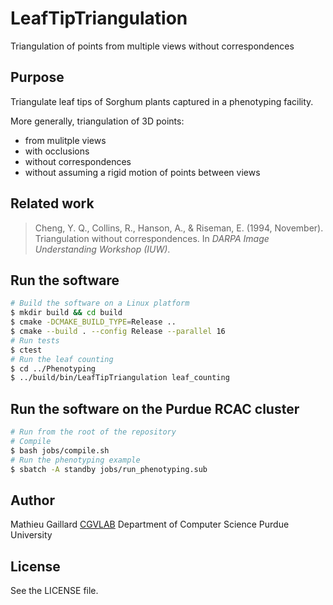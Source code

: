 # LeafTipTriangulation
Triangulation of points from multiple views without correspondences

## Purpose
Triangulate leaf tips of Sorghum plants captured in a phenotyping facility.

More generally, triangulation of 3D points:
- from mulitple views
- with occlusions
- without correspondences
- without assuming a rigid motion of points between views

## Related work
> Cheng, Y. Q., Collins, R., Hanson, A., & Riseman, E. (1994, November). Triangulation without correspondences. In *DARPA Image Understanding Workshop (IUW)*.

## Run the software
```bash
# Build the software on a Linux platform
$ mkdir build && cd build
$ cmake -DCMAKE_BUILD_TYPE=Release ..
$ cmake --build . --config Release --parallel 16
# Run tests
$ ctest
# Run the leaf counting
$ cd ../Phenotyping
$ ../build/bin/LeafTipTriangulation leaf_counting
```

## Run the software on the Purdue RCAC cluster
```bash
# Run from the root of the repository
# Compile
$ bash jobs/compile.sh
# Run the phenotyping example
$ sbatch -A standby jobs/run_phenotyping.sub
```

## Author
Mathieu Gaillard
[CGVLAB](https://www.cs.purdue.edu/cgvlab/www/)
Department of Computer Science
Purdue University

## License
See the LICENSE file.
